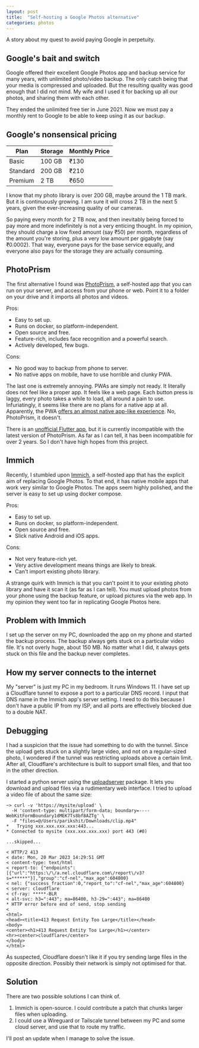```yaml
---
layout: post
title:  "Self-hosting a Google Photos alternative"
categories: photos
---
```

A story about my quest to avoid paying Google in perpetuity.

## Google's bait and switch
Google offered their excellent Google Photos app and backup service for many years, with unlimited photo/video backup. The only catch being that your media is compressed and uploaded. But the resulting quality was good enough that I did not mind. My wife and I used it for backing up all our photos, and sharing them with each other.

They ended the unlimited free tier in June 2021. Now we must pay a monthly rent to Google to be able to keep using it as our backup.

## Google's nonsensical pricing

| Plan     | Storage | Monthly Price |
|----------|---------|---------------|
| Basic    | 100 GB  | ₹130          |
| Standard | 200 GB  | ₹210          |
| Premium  | 2 TB    | ₹650          |

I know that my photo library is over 200 GB, maybe around the 1 TB mark. But it is continuously growing. I am sure it will cross 2 TB in the next 5 years, given the ever-increasing quality of our cameras.

So paying every month for 2 TB now, and then inevitably being forced to pay more and more indefinitely is not a very enticing thought. In my opinion, they should charge a low fixed amount (say ₹50) per month, regardless of the amount you're storing, plus a very low amount per gigabyte (say ₹0.0002). That way, everyone pays for the base service equally, and everyone also pays for the storage they are actually consuming.

## PhotoPrism
The first alternative I found was [PhotoPrism](https://www.photoprism.app/), a self-hosted app that you can run on your server, and access from your phone or web. Point it to a folder on your drive and it imports all photos and videos.

Pros:
- Easy to set up.
- Runs on docker, so platform-independent.
- Open source and free.
- Feature-rich, includes face recognition and a powerful search.
- Actively developed, few bugs.

Cons:
- No good way to backup from phone to server.
- No native apps on mobile, have to use horrible and clunky PWA.

The last one is extremely annoying. PWAs are simply not ready. It literally does not feel like a proper app. It feels like a web page. Each button press is laggy, every photo takes a while to load, all around a pain to use. Infuriatingly, it seems like there are no plans for a native app at all. Apparently, the PWA [offers an almost native app-like experience](https://www.photoprism.app/kb/compliance-faq#:~:text=At%20the%20moment%2C%20PhotoPrism%20does%20not%20have%20a,of%20all%20major%20operating%20systems%20and%20mobile%20devices). No, PhotoPrism, it doesn't.

There is an [unofficial Flutter app](https://github.com/thielepaul/photoprism-mobile), but it is currently incompatible with the latest version of PhotoPrism. As far as I can tell, it has been incompatible for over 2 years. So I don't have high hopes from this project.

## Immich
Recently, I stumbled upon [Immich](https://immich.app/), a self-hosted app that has the explicit aim of replacing Google Photos. To that end, it has native mobile apps that work very similar to Google Photos. The apps seem highly polished, and the server is easy to set up using docker compose.

Pros:
- Easy to set up.
- Runs on docker, so platform-independent.
- Open source and free.
- Slick native Android and iOS apps.

Cons:
- Not very feature-rich yet.
- Very active development means things are likely to break.
- Can't import existing photo library.

A strange quirk with Immich is that you can't point it to your existing photo library and have it scan it (as far as I can tell). You must upload photos from your phone using the backup feature, or upload pictures via the web app. In my opinion they went too far in replicating Google Photos here.

## Problem with Immich
I set up the server on my PC, downloaded the app on my phone and started the backup process. The backup always gets stuck on a particular video file. It's not overly huge, about 150 MB. No matter what I did, it always gets stuck on this file and the backup never completes.

## How my server connects to the internet
My "server" is just my PC in my bedroom. It runs Windows 11. I have set up a Cloudflare tunnel to expose a port to a particular DNS record. I input that DNS name in the Immich app's server setting. I need to do this because I don't have a public IP from my ISP, and all ports are effectively blocked due to a double NAT.

## Debugging
I had a suspicion that the issue had something to do with the tunnel. Since the upload gets stuck on a slightly large video, and not on a regular-sized photo, I wondered if the tunnel was restricting uploads above a certain limit. After all, Cloudflare's architecture is built to support small files, and that too in the other direction.

I started a python server using the [uploadserver](https://pypi.org/project/uploadserver/) package. It lets you download and upload files via a rudimentary web interface. I tried to upload a video file of about the same size:
```
~> curl -v 'https://mysite/upload' \
  -H 'content-type: multipart/form-data; boundary=----WebKitFormBoundary1dMEK7Ts8bf8AZTg' \
  -F "files=@/Users/parikshit/Downloads/clip.mp4"
*   Trying xxx.xxx.xxx.xxx:443...
* Connected to mysite (xxx.xxx.xxx.xxx) port 443 (#0)

...skipped...

< HTTP/2 413
< date: Mon, 20 Mar 2023 14:29:51 GMT
< content-type: text/html
< report-to: {"endpoints":[{"url":"https:\/\/a.nel.cloudflare.com\/report\/v3?s=******"}],"group":"cf-nel","max_age":604800}
< nel: {"success_fraction":0,"report_to":"cf-nel","max_age":604800}
< server: cloudflare
< cf-ray: *****-BLR
< alt-svc: h3=":443"; ma=86400, h3-29=":443"; ma=86400
* HTTP error before end of send, stop sending
<
<html>
<head><title>413 Request Entity Too Large</title></head>
<body>
<center><h1>413 Request Entity Too Large</h1></center>
<hr><center>cloudflare</center>
</body>
</html>
```

As suspected, Cloudflare doesn't like it if you try sending large files in the opposite direction. Possibly their network is simply not optimised for that.

## Solution
There are two possible solutions I can think of.

1. Immich is open-source. I could contribute a patch that chunks larger files when uploading.
2. I could use a Wireguard or Tailscale tunnel between my PC and some cloud server, and use that to route my traffic.

I'll post an update when I manage to solve the issue.